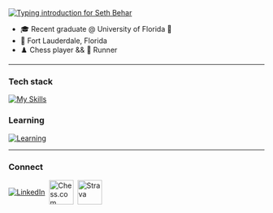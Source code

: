 <!--
    Header
-->
<a href="https://git.io/typing-svg">
  <img
    src="https://readme-typing-svg.herokuapp.com?font=Montserrat&weight=500&size=25&duration=2400&pause=500&color=007fff&width=435&lines=Hi%2C+it's+Seth+Behar;Software+Analyst"
    alt="Typing introduction for Seth Behar"
  />
</a>

<!--
    Intro Rows (flex containers; each on its own row for easy expansion)
-->
- 🎓 Recent graduate @ University of Florida 🐊  
- 📍 Fort Lauderdale, Florida  
- ♟️ Chess player  && 🏃 Runner


---
<!--
## Experience
- Curr. Software Engineer @ JM Family.
- Prev. Software Engineer intern @ eBacon
- Prev. BI dev. intern @ WebstaurantStore 
-->

<!--
    Skills
-->
### Tech stack
[![My Skills](https://skillicons.dev/icons?i=py,github,git,mongodb,postgresql,nodejs,react,express,html,css)](https://skillicons.dev)

### Learning
[![Learning](https://skillicons.dev/icons?i=dotnet,cs,azure)](https://skillicons.dev)

---

<!--
    Connect
-->
### Connect
<div style="display: flex; align-items: center; gap: 0.5rem;">
  <a href="https://www.linkedin.com/in/seth-behar" target="_blank" rel="noreferrer">
    <img src="https://skillicons.dev/icons?i=linkedin" alt="LinkedIn" />
  </a>
  <a href="https://www.chess.com/member/sethbehar" target="_blank" rel="noreferrer">
    <img src="https://play-lh.googleusercontent.com/a7R5nyeaX8lIEWdBOxjlvbyq9LcFwh3XMvNtBPEKR3LPGgdvgGrec4sJwn8tUaaSkw=s256-rw" width="48" height="48" alt="Chess.com" />
  </a>
  <a href="https://www.strava.com/athletes/159848516" target="_blank" rel="noreferrer">
    <img src="https://images.icon-icons.com/2429/PNG/512/strava_logo_icon_147232.png" width="48" height="48" alt="Strava" />
  </a>
</div>
